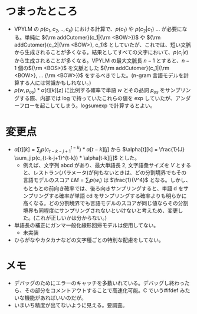 # つまったところ
- VPYLM の $p(c_1, c_2, .., c_k)$ における計算で、$p(c_1)$ や $p(c_2|c_1)$ ... が必要になる。単純に ${\rm addCutomer}(c_1|{\rm <BOW>})$ や ${\rm addCutomer}(c_2|{\rm <BOW>}, c_1)$ としていたが、これでは、短い文脈から生成されることが多くなる。結果としてすべての文字において、$p(c_i|\epsilon)$ から生成されることが多くなる。VPYLM の最大文脈長 $n-1$ とすると、$n-1$ 個の${\rm <BOS>}$ を文脈とした ${\rm addCutomer}(c_1|{\rm <BOW>}, ... {\rm <BOW>})$ をするべきでした。(n-gram 言語モデルを計算する人には常識かもしれない。)
- $p(w, p_{os}) * \alpha[t][k][z]$ に比例する確率で単語 $w$ とその品詞 $p_{os}$ をサンプリングする際、内部では log で持っていたこれらの値を exp していたが、アンダーフローを起こしてしまう。logsumexp で計算するとよい。

# 変更点
- $\alpha[t][k] = \sum_j p(c_{t-k-j+1}^{t-k}) * \alpha[t-k][j]$ から $\alpha[t][k] = \frac{1}{J} \sum_j p(c_{t-k-j+1}^{t-k}) * \alpha[t-k][j]$ とした。
  - 例えば、文字列 abcd があり、最大単語長 2, 文字語彙サイズを $V$ とすると、レストラン(パラメータ)が何もないときは、どの分割境界でもその言語モデルのスコア $LM = \sum_i p(w_i)$ は $\frac{1}{V^4}$ となる。しかし、もともとの前向き確率では、後ろ向きサンプリングすると、単語 d をサンプリングする確率が単語 cd をサンプリングする確率よりも明らかに高くなる。どの分割境界でも言語モデルのスコアが同じ値ならその分割境界も同程度にサンプリングされないといけないと考えため、変更した。(これが正しいかは分からない。)
- 単語長の補正にガンマ一般化線形回帰モデルは使用してない。
  - 未実装
- ひらがなやカタカナなどの文字種ごとの特別な配慮をしてない。

# メモ
- デバッグのためにエラーのキャッチを多数いれている。デバッグし終わったら、その部分をコメントアウトすることで高速化可能。C でいう#ifdef みたいな機能があればいいのだが。
- いまいち精度が出てないように見える。要調査。